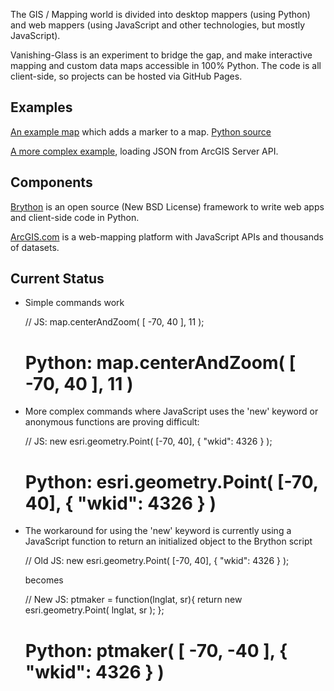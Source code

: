 The GIS / Mapping world is divided into desktop mappers (using Python) and web mappers (using JavaScript and other technologies, but mostly JavaScript).

Vanishing-Glass is an experiment to bridge the gap, and make interactive mapping and custom data maps accessible in 100% Python. The code is all client-side,
so projects can be hosted via GitHub Pages.

<h2>Examples</h2>

<a href="http://cityofboston.github.io/vanishing-glass/">An example map</a> which adds a marker to a map. <a href="https://github.com/cityofboston/vanishing-glass/blob/gh-pages/vanishing.py">Python source</a>

<a href="http://cityofboston.github.io/vanishing-glass/usejson.html">A more complex example</a>, loading JSON from ArcGIS Server API.

<h2>Components</h2>

<a href="http:/brython.info">Brython</a> is an open source (New BSD License) framework to write web apps and client-side code in Python.

<a href="http://arcgis.com">ArcGIS.com</a> is a web-mapping platform with JavaScript APIs and thousands of datasets.

<h2>Current Status</h2>

* Simple commands work

     // JS: map.centerAndZoom( [ -70, 40 ], 11 );
     
     # Python: map.centerAndZoom( [ -70, 40 ], 11 )

* More complex commands where JavaScript uses the 'new' keyword or anonymous functions are proving difficult:

     // JS: new esri.geometry.Point( [-70, 40], { "wkid": 4326 } );
     
     # Python: esri.geometry.Point( [-70, 40], { "wkid": 4326 } )

* The workaround for using the 'new' keyword is currently using a JavaScript function to return an initialized object to the Brython script

     // Old JS: new esri.geometry.Point( [-70, 40], { "wkid": 4326 } );
     
     becomes
     
     // New JS: ptmaker = function(lnglat, sr){ return new esri.geometry.Point( lnglat, sr ); };
     
     # Python: ptmaker( [ -70, -40 ], { "wkid": 4326 } )
